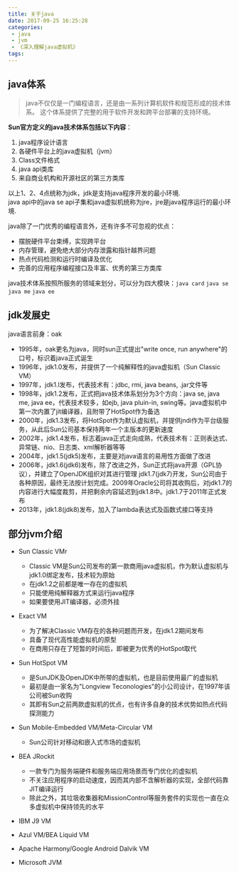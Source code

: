 ```yaml
---
title: 关于java
date: 2017-09-25 16:25:28
categories: 
 - java
 - jvm
 - 《深入理解java虚拟机》
tags:
---
```


## java体系

> java不仅仅是一门编程语言，还是由一系列计算机软件和规范形成的技术体系。
这个体系提供了完整的用于软件开发和跨平台部署的支持环境。

**Sun官方定义的java技术体系包括以下内容**：  
1. java程序设计语言
2. 各硬件平台上的java虚拟机（jvm）
3. Class文件格式
4. java api类库
5. 来自商业机构和开源社区的第三方类库

以上1、2、4点统称为jdk，jdk是支持java程序开发的最小环境.  
java api中的java se api子集和java虚拟机统称为jre，jre是java程序运行的最小环境.

java除了一门优秀的编程语言外，还有许多不可忽视的优点：
- 摆脱硬件平台束缚，实现跨平台
- 内存管理，避免绝大部分内存泄露和指针越界问题
- 热点代码检测和运行时编译及优化
- 完善的应用程序编程接口及丰富、优秀的第三方类库

java技术体系按照所服务的领域来划分，可以分为四大模块：`java card` `java se` `java me` `java ee`

## jdk发展史

java语言前身：oak
- 1995年，oak更名为java，同时sun正式提出"write once, run anywhere"的口号，标识着java正式诞生
- 1996年，jdk1.0发布，并提供了一个纯解释性的java虚拟机（Sun Classic VM）
- 1997年，jdk1.l发布，代表技术有：jdbc, rmi, java beans, .jar文件等
- 1998年，jdk1.2发布，正式把java技术体系划分为3个方向：java se, java me, java ee，代表技术较多，如ejb, java pluin-in, swing等。java虚拟机中第一次内置了jit编译器，且附带了HotSpot作为备选
- 2000年，jdk1.3发布，将HotSpot作为默认虚拟机，并提供jndi作为平台级服务，从此后Sun公司基本保持两年一个主版本的更新速度
- 2002年，jdk1.4发布，标志着java正式走向成熟，代表技术有：正则表达式、异常链、nio、日志类、xml解析器等等
- 2004年，jdk1.5(jdk5)发布，主要是对java语言的易用性方面做了改进
- 2006年，jdk1.6(jdk6)发布，除了改进之外，Sun正式将java开源（GPL协议），并建立了OpenJDK组织对其进行管理
jdk1.7(jdk7)开发，Sun公司由于各种原因，最终无法按计划完成。2009年Oracle公司将其收购后，对jdk1.7的内容进行大幅度裁剪，并把剩余内容延迟到jdk1.8中。jdk1.7于2011年正式发布
- 2013年，jdk1.8(jdk8)发布，加入了lambda表达式及函数式接口等支持


## 部分jvm介绍
- Sun Classic VMr
    - Classic VM是Sun公司发布的第一款商用java虚拟机，作为默认虚拟机与jdk1.0绑定发布，技术较为原始
    - 在jdk1.2之前都是唯一存在的虚拟机
    - 只能使用纯解释器方式来运行java程序
    - 如果要使用JIT编译器，必须外挂

- Exact VM
    - 为了解决Classic VM存在的各种问题而开发，在jdk1.2期间发布
    - 具备了现代高性能虚拟机的原型
    - 在商用只存在了短暂的时间后，即被更为优秀的HotSpot取代

- Sun HotSpot VM
    - 是SunJDK及OpenJDK中所带的虚拟机，也是目前使用最广的虚拟机
    - 最初是由一家名为"Longview Teconologies"的小公司设计，在1997年该公司被Sun收购
    - 其即有Sun之前两款虚拟机的优点，也有许多自身的技术优势如热点代码探测能力

- Sun Mobile-Embedded VM/Meta-Circular VM
    - Sun公司针对移动和嵌入式市场的虚拟机

- BEA JRockit
    - 一款专门为服务端硬件和服务端应用场景而专门优化的虚拟机
    - 不关注应用程序的启动速度，因而其内部不含解析器的实现，全部代码靠JIT编译运行
    - 除此之外，其垃圾收集器和MissionControl等服务套件的实现也一直在众多虚拟机中保持领先的水平

- IBM J9 VM
- Azul VM/BEA Liquid VM
- Apache Harmony/Google Android Dalvik VM
- Microsoft JVM